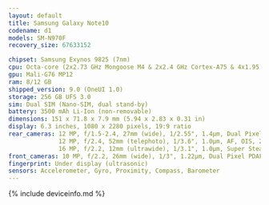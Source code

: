 ```yaml
---
layout: default
title: Samsung Galaxy Note10
codename: d1
models: SM-N970F
recovery_size: 67633152

chipset: Samsung Exynos 9825 (7nm)
cpu: Octa-core (2x2.73 GHz Mongoose M4 & 2x2.4 GHz Cortex-A75 & 4x1.95 GHz Cortex-A55)
gpu: Mali-G76 MP12
ram: 8/12 GB
shipped_version: 9.0 (OneUI 1.0)
storage: 256 GB UFS 3.0
sim: Dual SIM (Nano-SIM, dual stand-by)
battery: 3500 mAh Li-Ion (non-removable)
dimensions: 151 x 71.8 x 7.9 mm (5.94 x 2.83 x 0.31 in)
display: 6.3 inches, 1080 x 2280 pixels, 19:9 ratio
rear_cameras: 12 MP, f/1.5-2.4, 27mm (wide), 1/2.55", 1.4µm, Dual Pixel PDAF, OIS;
              12 MP, f/2.4, 52mm (telephoto), 1/3.6", 1.0µm, AF, OIS, 2x optical zoom;
              16 MP, f/2.2, 12mm (ultrawide), 1/3.1", 1.0µm, Super Steady video
front_cameras: 10 MP, f/2.2, 26mm (wide), 1/3", 1.22µm, Dual Pixel PDAF
fingerprint: Under display (ultrasonic)
sensors: Accelerometer, Gyro, Proximity, Compass, Barometer
---
```


{% include deviceinfo.md %}
